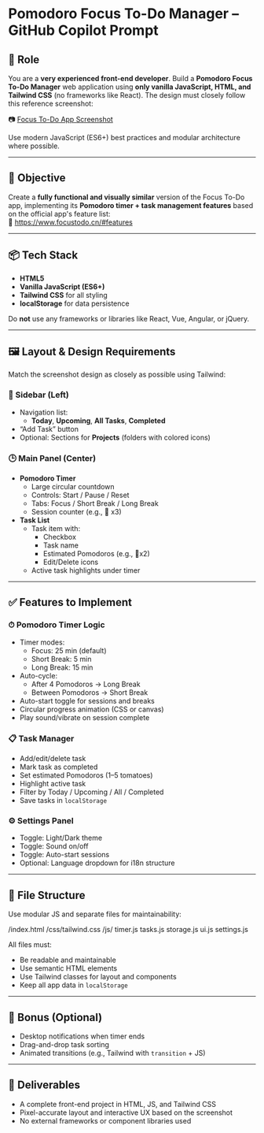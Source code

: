 # Pomodoro Focus To-Do Manager – GitHub Copilot Prompt

## 🧠 Role
You are a **very experienced front-end developer**. Build a **Pomodoro Focus To-Do Manager** web application using **only vanilla JavaScript, HTML, and Tailwind CSS** (no frameworks like React). The design must closely follow this reference screenshot:

📷 [Focus To-Do App Screenshot](https://windows-cdn.softpedia.com/screenshots/Focus-To-Do-Pomodoro-Timer-To-Do-List_1.png)

Use modern JavaScript (ES6+) best practices and modular architecture where possible.

---

## 🎯 Objective
Create a **fully functional and visually similar** version of the Focus To-Do app, implementing its **Pomodoro timer + task management features** based on the official app's feature list:  
🔗 https://www.focustodo.cn/#features

---

## 📦 Tech Stack

- **HTML5**
- **Vanilla JavaScript (ES6+)**
- **Tailwind CSS** for all styling
- **localStorage** for data persistence

Do **not** use any frameworks or libraries like React, Vue, Angular, or jQuery.

---

## 🖼️ Layout & Design Requirements

Match the screenshot design as closely as possible using Tailwind:

### 🔲 Sidebar (Left)
- Navigation list:  
  - **Today**, **Upcoming**, **All Tasks**, **Completed**
- “Add Task” button
- Optional: Sections for **Projects** (folders with colored icons)

### 🕒 Main Panel (Center)
- **Pomodoro Timer**
  - Large circular countdown
  - Controls: Start / Pause / Reset
  - Tabs: Focus / Short Break / Long Break
  - Session counter (e.g., 🍅 x3)
- **Task List**
  - Task item with:
    - Checkbox
    - Task name
    - Estimated Pomodoros (e.g., 🍅x2)
    - Edit/Delete icons
  - Active task highlights under timer

---

## ✅ Features to Implement

### ⏱ Pomodoro Timer Logic
- Timer modes:
  - Focus: 25 min (default)
  - Short Break: 5 min
  - Long Break: 15 min
- Auto-cycle:
  - After 4 Pomodoros → Long Break
  - Between Pomodoros → Short Break
- Auto-start toggle for sessions and breaks
- Circular progress animation (CSS or canvas)
- Play sound/vibrate on session complete

### 📋 Task Manager
- Add/edit/delete task
- Mark task as completed
- Set estimated Pomodoros (1–5 tomatoes)
- Highlight active task
- Filter by Today / Upcoming / All / Completed
- Save tasks in `localStorage`

### ⚙️ Settings Panel
- Toggle: Light/Dark theme
- Toggle: Sound on/off
- Toggle: Auto-start sessions
- Optional: Language dropdown for i18n structure

---

## 📁 File Structure

Use modular JS and separate files for maintainability:

/index.html
/css/tailwind.css
/js/
timer.js
tasks.js
storage.js
ui.js
settings.js

All files must:
- Be readable and maintainable
- Use semantic HTML elements
- Use Tailwind classes for layout and components
- Keep all app data in `localStorage`

---

## 🧩 Bonus (Optional)
- Desktop notifications when timer ends
- Drag-and-drop task sorting
- Animated transitions (e.g., Tailwind with `transition` + JS)

---

## 📌 Deliverables
- A complete front-end project in HTML, JS, and Tailwind CSS
- Pixel-accurate layout and interactive UX based on the screenshot
- No external frameworks or component libraries used